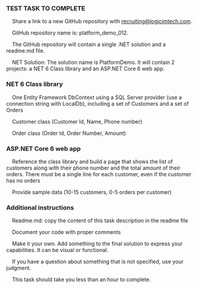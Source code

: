 ### TEST TASK TO COMPLETE

&nbsp; &nbsp; Share a link to a new GitHub repository with recruiting@logicimtech.com. 

&nbsp; &nbsp; GitHub repository name is: platform_demo_012. 

&nbsp; &nbsp; The GitHub repository will contain a single .NET solution and a readme.md file. 

&nbsp; &nbsp; NET Solution: The solution name is PlatformDemo. It will contain 2 projects: a NET 6 Class library and an ASP.NET Core 6 web app.

### NET 6 Class library

&nbsp; &nbsp; One Entity Framework DbContext using a SQL Server provider (use a connection string with LocalDb), including a set of Customers and a set of Orders 

&nbsp; &nbsp; Customer class (Customer Id, Name, Phone number) 

&nbsp; &nbsp; Order class (Order Id, Order Number, Amount) 

### ASP.NET Core 6 web app

&nbsp; &nbsp; Reference the class library and build a page that shows the list of customers along with their phone number and the total amount of their orders. There must be a single line for each customer, even if the customer has no orders

&nbsp; &nbsp; Provide sample data (10-15 customers, 0-5 orders per customer)

### Additional instructions

&nbsp; &nbsp; Readme.md: copy the content of this task description in the readme file 

&nbsp; &nbsp; Document your code with proper comments 

&nbsp; &nbsp; Make it your own. Add something to the final solution to express your capabilities. It can be visual or functional. 

&nbsp; &nbsp; If you have a question about something that is not specified, use your judgment.  

&nbsp; &nbsp; This task should take you less than an hour to complete. 
